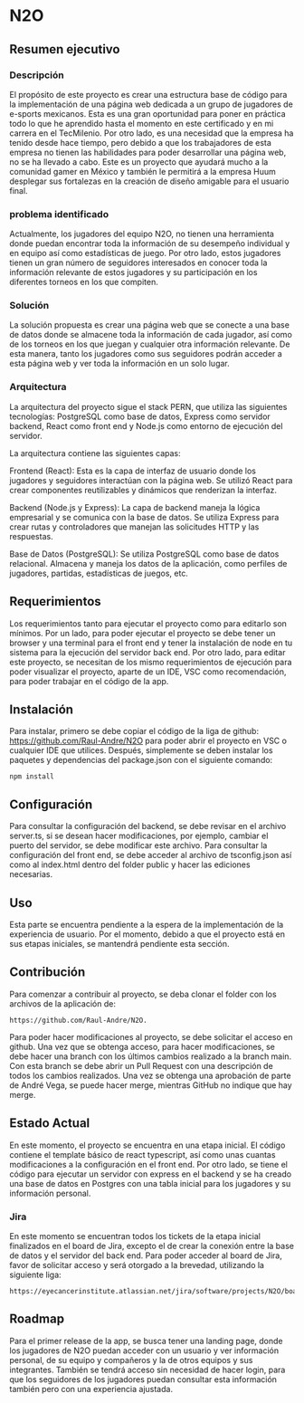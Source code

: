 # N2O

## Resumen ejecutivo

### Descripción

El propósito de este proyecto es crear una estructura base de código para la implementación de una página web dedicada a un grupo de jugadores de e-sports mexicanos. Esta es una gran oportunidad para poner en práctica todo lo que he aprendido hasta el momento en este certificado y en mi carrera en el TecMilenio. Por otro lado, es una necesidad que la empresa ha tenido desde hace tiempo, pero debido a que los trabajadores de esta empresa no tienen las habilidades para poder desarrollar una página web, no se ha llevado a cabo. Este es un proyecto que ayudará mucho a la comunidad gamer en México y también le permitirá a la empresa Huum desplegar sus fortalezas en la creación de diseño amigable para el usuario final.

### problema identificado

Actualmente, los jugadores del equipo N2O, no tienen una herramienta donde puedan encontrar toda la información de su desempeño individual y en equipo así como estadísticas de juego. Por otro lado, estos jugadores tienen un gran número de seguidores interesados en conocer toda la información relevante de estos jugadores y su participación en los diferentes torneos en los que compiten.

### Solución

La solución propuesta es crear una página web que se conecte a una base de datos donde se almacene toda la información de cada jugador, así como de los torneos en los que juegan y cualquier otra información relevante. De esta manera, tanto los jugadores como sus seguidores podrán acceder a esta página web y ver toda la información en un solo lugar.

### Arquitectura

La arquitectura del proyecto sigue el stack PERN, que utiliza las siguientes tecnologías: PostgreSQL como base de datos, Express como servidor backend, React como front end y Node.js como entorno de ejecución del servidor.

La arquitectura contiene las siguientes capas:

Frontend (React): Esta es la capa de interfaz de usuario donde los jugadores y seguidores interactúan con la página web. Se utilizó React para crear componentes reutilizables y dinámicos que renderizan la interfaz.

Backend (Node.js y Express): La capa de backend maneja la lógica empresarial y se comunica con la base de datos. Se utiliza Express para crear rutas y controladores que manejan las solicitudes HTTP y las respuestas.

Base de Datos (PostgreSQL): Se utiliza PostgreSQL como base de datos relacional. Almacena y maneja los datos de la aplicación, como perfiles de jugadores, partidas, estadísticas de juegos, etc.

## Requerimientos

Los requerimientos tanto para ejecutar el proyecto como para editarlo son mínimos. Por un lado, para poder ejecutar el proyecto se debe tener un browser y una terminal para el front end y tener la instalación de node en tu sistema para la ejecución del servidor back end. Por otro lado, para editar este proyecto, se necesitan de los mismo requerimientos de ejecución para poder visualizar el proyecto, aparte de un IDE, VSC como recomendación, para poder trabajar en el código de la app.

## Instalación

Para instalar, primero se debe copiar el código de la liga de github: https://github.com/Raul-Andre/N2O para poder abrir el proyecto en VSC o cualquier IDE que utilices. Después, simplemente se deben instalar los paquetes y dependencias del package.json con el siguiente comando:

```
npm install
```

## Configuración

Para consultar la configuración del backend, se debe revisar en el archivo server.ts, si se desean hacer modificaciones, por ejemplo, cambiar el puerto del servidor, se debe modificar este archivo. Para consultar la configuración del front end, se debe acceder al archivo de tsconfig.json así como al index.html dentro del folder public y hacer las ediciones necesarias.

## Uso

Esta parte se encuentra pendiente a la espera de la implementación de la experiencia de usuario. Por el momento, debido a que el proyecto está en sus etapas iniciales, se mantendrá pendiente esta sección.

## Contribución

Para comenzar a contribuir al proyecto, se deba clonar el folder con los archivos de la aplicación de:

```
https://github.com/Raul-Andre/N2O.
```

Para poder hacer modificaciones al proyecto, se debe solicitar el acceso en github. Una vez que se obtenga acceso, para hacer modificaciones, se debe hacer una branch con los últimos cambios realizado a la branch main. Con esta branch se debe abrir un Pull Request con una descripción de todos los cambios realizados. Una vez se obtenga una aprobación de parte de André Vega, se puede hacer merge, mientras GitHub no indique que hay merge.

## Estado Actual

En este momento, el proyecto se encuentra en una etapa inicial. El código contiene el template básico de react typescript, así como unas cuantas modificaciones a la configuración en el front end. Por otro lado, se tiene el código para ejecutar un servidor con express en el backend y se ha creado una base de datos en Postgres con una tabla inicial para los jugadores y su información personal.

### Jira

En este momento se encuentran todos los tickets de la etapa inicial finalizados en el board de Jira, excepto el de crear la conexión entre la base de datos y el servidor del back end. Para poder acceder al board de Jira, favor de solicitar acceso y será otorgado a la brevedad, utilizando la siguiente liga:

```
https://eyecancerinstitute.atlassian.net/jira/software/projects/N2O/boards/2
```

## Roadmap

Para el primer release de la app, se busca tener una landing page, donde los jugadores de N2O puedan acceder con un usuario y ver información personal, de su equipo y compañeros y la de otros equipos y sus integrantes. También se tendrá acceso sin necesidad de hacer login, para que los seguidores de los jugadores puedan consultar esta información también pero con una experiencia ajustada.
